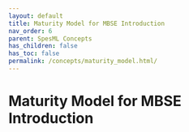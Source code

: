 ```yaml
---
layout: default
title: Maturity Model for MBSE Introduction
nav_order: 6
parent: SpesML Concepts
has_children: false
has_toc: false
permalink: /concepts/maturity_model.html/
---
```

# Maturity Model for MBSE Introduction
